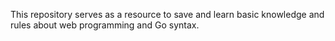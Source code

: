 This repository serves as a resource to save and learn basic knowledge and rules about web programming and Go syntax.